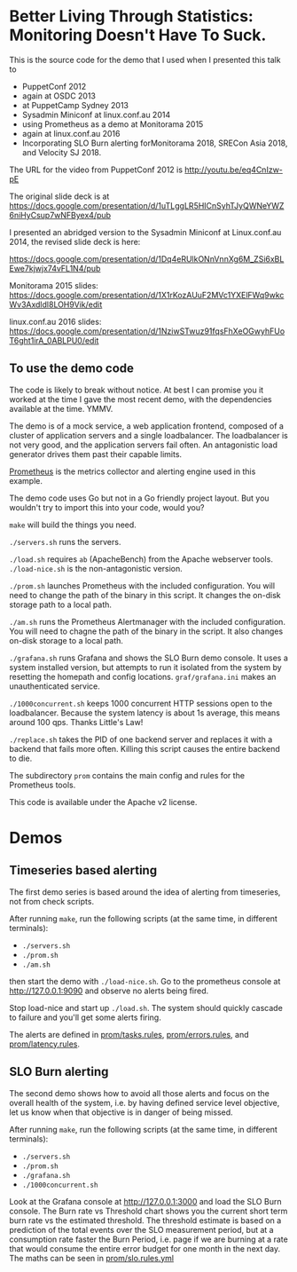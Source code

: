 Better Living Through Statistics: Monitoring Doesn't Have To Suck.
==================================================================

This is the source code for the demo that I used when I presented this talk to

* PuppetConf 2012
* again at OSDC 2013
* at PuppetCamp Sydney 2013
* Sysadmin Miniconf at linux.conf.au 2014
* using Prometheus as a demo at Monitorama 2015
* again at linux.conf.au 2016
* Incorporating SLO Burn alerting forMonitorama 2018, SRECon Asia 2018, and Velocity SJ 2018.


The URL for the video from PuppetConf 2012 is http://youtu.be/eq4CnIzw-pE

The original slide deck is at https://docs.google.com/presentation/d/1uTLggLR5HICnSyhTJyQWNeYWZ6niHyCsup7wNFByex4/pub

I presented an abridged version to the Sysadmin Miniconf at Linux.conf.au 2014, the revised slide deck is here:

https://docs.google.com/presentation/d/1Dq4eRUlkONnVnnXg6M_ZSi6xBLEwe7kjwjx74vFL1N4/pub

Monitorama 2015 slides: https://docs.google.com/presentation/d/1X1rKozAUuF2MVc1YXElFWq9wkcWv3Axdldl8LOH9Vik/edit

linux.conf.au 2016 slides: https://docs.google.com/presentation/d/1NziwSTwuz91fqsFhXeOGwyhFUoT6ght1irA_0ABLPU0/edit

To use the demo code
--------------------

The code is likely to break without notice.  At best I can promise you it worked at the time I gave the most recent demo, with the dependencies available at the time.  YMMV.

The demo is of a mock service, a web application frontend, composed of a
cluster of application servers and a single loadbalancer.  The loadbalancer is
not very good, and the application servers fail often.  An antagonistic load
generator drives them past their capable limits.

[Prometheus](http://prometheus.io) is the metrics collector and alerting engine
used in this example.

The demo code uses Go but not in a Go friendly project layout.  But you
wouldn't try to import this into your code, would you?

`make` will build the things you need.

`./servers.sh` runs the servers.

`./load.sh` requires `ab` (ApacheBench) from the Apache webserver tools.  `./load-nice.sh` is the non-antagonistic version.

`./prom.sh` launches Prometheus with the included configuration.  You will need to change the path of the binary in this script.  It changes the on-disk storage path to a local path.

`./am.sh` runs the Prometheus Alertmanager with the included configuration.  You will need to chagne the path of the binary in the script.  It also changes on-disk storage to a local path.

`./grafana.sh` runs Grafana and shows the SLO Burn demo console.  It uses a system installed version, but attempts to run it isolated from the system by resetting the homepath and config locations.  `graf/grafana.ini` makes an unauthenticated service.

`./1000concurrent.sh` keeps 1000 concurrent HTTP sessions open to the loadbalancer.  Because the system latency is about 1s average, this means around 100 qps.  Thanks Little's Law!

`./replace.sh` takes the PID of one backend server and replaces it with a backend that fails more often.  Killing this script causes the entire backend to die.

The subdirectory `prom` contains the main config and rules for the Prometheus tools.

This code is available under the Apache v2 license.

# Demos

## Timeseries based alerting

The first demo series is based around the idea of alerting from timeseries, not from check scripts.

After running `make`, run the following scripts (at the same time, in different terminals):

* `./servers.sh`
* `./prom.sh`
* `./am.sh`

then start the demo with `./load-nice.sh`.  Go to the prometheus console at http://127.0.0.1:9090 and observe no alerts being fired.

Stop load-nice and start up `./load.sh`.  The system should quickly cascade to failure and you'll get some alerts firing.

The alerts are defined in [prom/tasks.rules](prom/tasks.rules), [prom/errors.rules](prom/errors.rules), and [prom/latency.rules](prom/latency.rules).

## SLO Burn alerting

The second demo shows how to avoid all those alerts and focus on the overall health of the system, i.e. by having defined  service level objective, let us know when that objective is in danger of being missed.

After running `make`, run the following scripts (at the same time, in different terminals):

* `./servers.sh`
* `./prom.sh`
* `./grafana.sh`
* `./1000concurrent.sh`

Look at the Grafana console at http://127.0.0.1:3000 and load the SLO Burn console.  The Burn rate vs Threshold chart shows you the current short term burn rate vs the estimated threshold.  The threshold estimate is based on a prediction of the total events over the SLO measurement period, but at a consumption rate faster the Burn Period, i.e. page if we are burning at a rate that would consume the entire error budget for one month in the next day.  The maths can be seen in [prom/slo.rules.yml](prom/slo.rules.yml)

